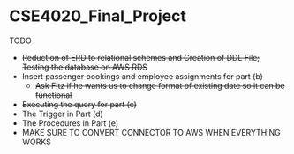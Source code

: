 # CSE4020_Final_Project

TODO
- ~~Reduction of ERD to relational schemes and Creation of DDL File; Testing the database on AWS RDS~~
- ~~Insert passenger bookings and employee assignments for part (b)~~
  - ~~Ask Fitz if he wants us to change format of existing date so it can be functional~~
- ~~Executing the query for part (c)~~
- The Trigger in Part (d)
- The Procedures in Part (e)
- MAKE SURE TO CONVERT CONNECTOR TO AWS WHEN EVERYTHING WORKS
